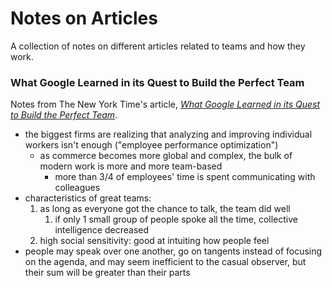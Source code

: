 # Notes on Articles

A collection of notes on different articles related to teams and how they work.

### What Google Learned in its Quest to Build the Perfect Team

Notes from The New York Time's article, [_What Google Learned in its Quest to Build the Perfect Team_](https://www.nytimes.com/2016/02/28/magazine/what-google-learned-from-its-quest-to-build-the-perfect-team.html).

* the biggest firms are realizing that analyzing and improving individual workers isn't enough ("employee performance optimization")
  * as commerce becomes more global and complex, the bulk of modern work is more and more team-based
    * more than 3/4 of employees' time is spent communicating with colleagues
* characteristics of great teams:
  1. as long as everyone got the chance to talk, the team did well
     1. if only 1 small group of people spoke all the time, collective intelligence decreased
  2. high social sensitivity: good at intuiting how people feel
* people may speak over one another, go on tangents instead of focusing on the agenda, and may seem inefficient to the casual observer, but their sum will be greater than their parts

